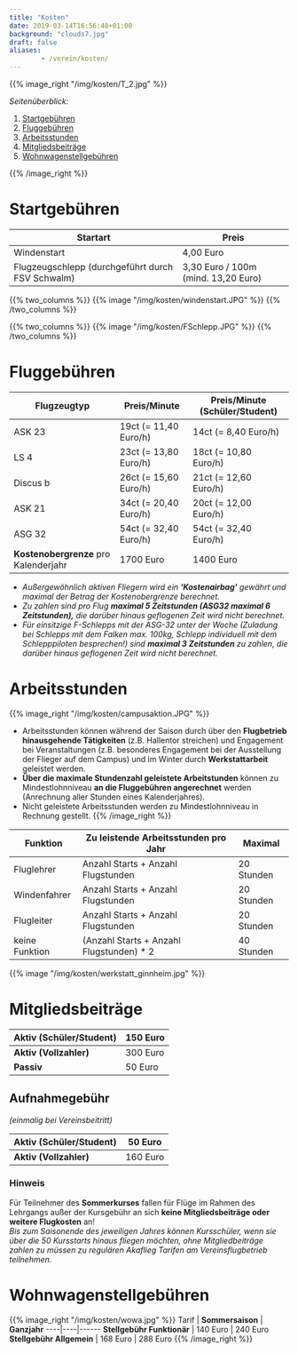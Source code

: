 ```yaml
---
title: "Kosten"
date: 2019-03-14T16:56:48+01:00
background: "clouds7.jpg"
draft: false
aliases:
        - /verein/kosten/
---
```

{{% image_right "/img/kosten/T_2.jpg" %}}

*Seitenüberblick:*

1. [Startgebühren](#Startgebuehren)
2. [Fluggebühren](#Fluggebuehren)
3. [Arbeitsstunden](#Arbeitsstunden)
4. [Mitgliedsbeiträge](#Mitgliedsbeitraege)
5. [Wohnwagenstellgebühren](#Wohnwagenstellgebuehren)

{{% /image_right %}}

<a name="Startgebuehren"> </a>

# Startgebühren

**Startart** | **Preis**
----|----
Windenstart | 4,00 Euro
Flugzeugschlepp (durchgeführt durch FSV Schwalm) | 3,30 Euro / 100m (mind. 13,20 Euro)

<div class="row">
{{% two_columns %}}
{{% image "/img/kosten/windenstart.JPG" %}}
{{% /two_columns %}}

{{% two_columns %}}
{{% image "/img/kosten/FSchlepp.JPG" %}}
{{% /two_columns %}}
</div>

<a name="Fluggebuehren"> </a>

# Fluggebühren
**Flugzeugtyp** | **Preis/Minute** | **Preis/Minute (Schüler/Student)**
----|----|----
ASK 23 | 19ct (= 11,40 Euro/h) | 14ct (= 8,40 Euro/h)
LS 4 | 23ct (= 13,80 Euro/h) | 18ct (= 10,80 Euro/h)
Discus b | 26ct (= 15,60 Euro/h) | 21ct (= 12,60 Euro/h)
ASK 21 | 34ct (= 20,40 Euro/h) | 20ct (= 12,00 Euro/h)
ASG 32| 54ct (= 32,40 Euro/h) | 54ct (= 32,40 Euro/h)
**Kostenobergrenze** pro Kalenderjahr | 1700 Euro | 1400 Euro
+ *Außergewöhnlich aktiven Fliegern wird ein* ***'Kostenairbag'*** *gewährt und maximal der Betrag der Kostenobergrenze berechnet.*
+ *Zu zahlen sind pro Flug* ***maximal 5 Zeitstunden (ASG32 maximal 6 Zeitstunden),*** *die darüber hinaus geflogenen Zeit wird nicht berechnet.*
+ *Für einsitzige F-Schlepps mit der ASG-32 unter der Woche (Zuladung bei Schlepps mit dem Falken max. 100kg, Schlepp individuell mit dem Schlepppiloten besprechen!) sind* ***maximal 3 Zeitstunden*** *zu zahlen, die darüber hinaus geflogenen Zeit wird nicht berechnet.*

<a name="Arbeitsstunden"> </a>

# Arbeitsstunden
{{% image_right "/img/kosten/campusaktion.JPG" %}}
+ Arbeitsstunden können während der Saison durch über den **Flugbetrieb hinausgehende Tätigkeiten** (z.B. Hallentor streichen) und Engagement bei Veranstaltungen (z.B. besonderes Engagement bei der Ausstellung der Flieger auf dem Campus) und im Winter durch **Werkstattarbeit** geleistet werden.
+ **Über die maximale Stundenzahl geleistete Arbeitstunden** können zu Mindestlohnniveau **an die Fluggebühren angerechnet** werden (Anrechnung aller Stunden eines Kalenderjahres).
+ Nicht geleistete Arbeitsstunden werden zu Mindestlohnniveau in Rechnung gestellt.
{{% /image_right %}}

**Funktion** | **Zu leistende Arbeitsstunden pro Jahr** | **Maximal**
----|----|----
Fluglehrer | Anzahl Starts + Anzahl Flugstunden | 20 Stunden
Windenfahrer | Anzahl Starts + Anzahl Flugstunden | 20 Stunden
Flugleiter | Anzahl Starts + Anzahl Flugstunden | 20 Stunden
keine Funktion | (Anzahl Starts + Anzahl Flugstunden) * 2 | 40 Stunden

{{% image "/img/kosten/werkstatt_ginnheim.jpg" %}}

<a name="Mitgliedsbeitraege"> </a>

# Mitgliedsbeiträge
**Aktiv (Schüler/Student)** | 150 Euro
----|----
**Aktiv (Vollzahler)** | 300 Euro
**Passiv** | 50 Euro

## Aufnahmegebühr
*(einmalig bei Vereinsbeitritt)*

**Aktiv (Schüler/Student)** | 50 Euro
----|----
**Aktiv (Vollzahler)** | 160 Euro

### Hinweis
Für Teilnehmer des **Sommerkurses** fallen für Flüge im Rahmen des Lehrgangs außer der Kursgebühr an sich **keine Mitgliedsbeiträge oder weitere Flugkosten** an!
<br/>*Bis zum Saisonende des jeweiligen Jahres können Kursschüler, wenn sie über die 50 Kursstarts hinaus fliegen möchten, ohne Mitgliedbeiträge zahlen zu müssen zu regulären Akaflieg Tarifen am Vereinsflugbetrieb teilnehmen.*

<a name="Wohnwagenstellgebuehren"> </a>

# Wohnwagenstellgebühren
{{% image_right "/img/kosten/wowa.jpg" %}}
Tarif | **Sommersaison** | **Ganzjahr**
----|----|------
**Stellgebühr Funktionär** | 140 Euro | 240 Euro
**Stellgebühr Allgemein** | 168 Euro | 288 Euro
{{% /image_right %}}

